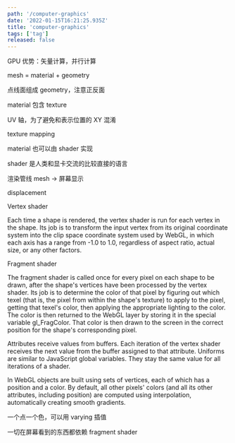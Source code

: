 ```yaml
---
path: '/computer-graphics'
date: '2022-01-15T16:21:25.935Z'
title: 'computer-graphics'
tags: ['tag']
released: false
---
```


GPU 优势：矢量计算，并行计算

mesh = material + geometry

点线面组成 geometry，注意正反面

material 包含 texture

UV 轴，为了避免和表示位置的 XY 混淆

texture mapping

material 也可以由 shader 实现

shader 是人类和显卡交流的比较直接的语言

渲染管线 mesh -> 屏幕显示

displacement

Vertex shader

Each time a shape is rendered, the vertex shader is run for each vertex in the shape. Its job is to transform the input vertex from its original coordinate system into the clip space coordinate system used by WebGL, in which each axis has a range from -1.0 to 1.0, regardless of aspect ratio, actual size, or any other factors.

Fragment shader

The fragment shader is called once for every pixel on each shape to be drawn, after the shape's vertices have been processed by the vertex shader. Its job is to determine the color of that pixel by figuring out which texel (that is, the pixel from within the shape's texture) to apply to the pixel, getting that texel's color, then applying the appropriate lighting to the color. The color is then returned to the WebGL layer by storing it in the special variable gl_FragColor. That color is then drawn to the screen in the correct position for the shape's corresponding pixel.

Attributes receive values from buffers. Each iteration of the vertex shader receives the next value from the buffer assigned to that attribute. Uniforms are similar to JavaScript global variables. They stay the same value for all iterations of a shader.

In WebGL objects are built using sets of vertices, each of which has a position and a color. By default, all other pixels' colors (and all its other attributes, including position) are computed using interpolation, automatically creating smooth gradients.


一个点一个色，可以用 varying 插值

一切在屏幕看到的东西都依赖 fragment shader

